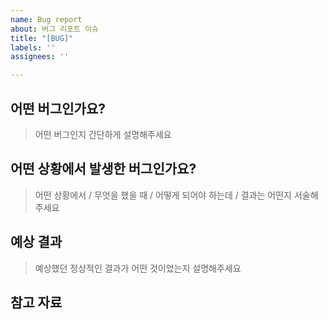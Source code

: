 ```yaml
---
name: Bug report
about: 버그 리포트 이슈
title: "[BUG]"
labels: ''
assignees: ''

---
```


## 어떤 버그인가요?
> 어떤 버그인지 간단하게 설명해주세요


## 어떤 상황에서 발생한 버그인가요?
> 어떤 상황에서 / 무엇을 했을 때 / 어떻게 되어야 하는데 / 결과는 어떤지 서술해주세요


## 예상 결과
> 예상했던 정상적인 결과가 어떤 것이었는지 설명해주세요


## 참고 자료
